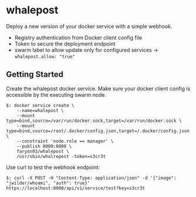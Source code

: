 # whalepost
Deploy a new version of your docker service with a simple webhook.

* Registry authentication from Docker client config file
* Token to secure the deployment endpoint
* swarm label to allow update only for configured services ->  ```whalepost.allow: "true"``` 

## Getting Started
Create the whalepost docker service. Make sure your docker client config is accessible by the executing swarm node.

    $: docker service create \
        --name=whalepost \
        --mount type=bind,source=/var/run/docker.sock,target=/var/run/docker.sock \
        --mount type=bind,source=/root/.docker/config.json,target=/.docker/config.json \
        --constraint 'node.role == manager' \
        --publish 8000:8000 \
        faryon93/whalepost \
        /usr/sbin/whalrepost -token=s3cr3t

Use curl to test the webhook endpoint:

    $: curl -X POST -H "Content-Type: application/json" -d '{"image": "jwilder/whoami", "auth": true}' https://localhost:8000/api/v1/service/test?key=s3cr3t
